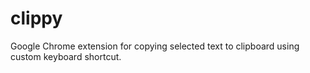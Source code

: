 clippy
======

Google Chrome extension for copying selected text to clipboard using custom keyboard shortcut.
